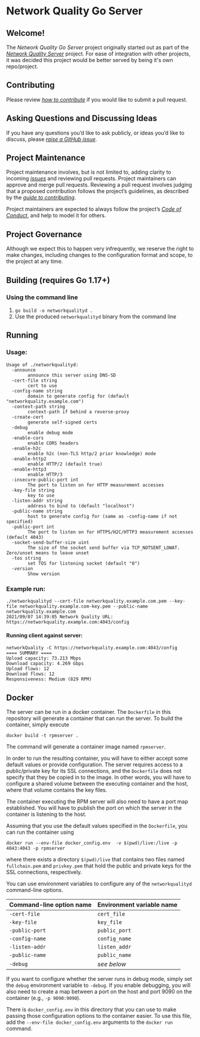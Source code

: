 
# Network Quality Go Server

## Welcome!
The _Network Quality Go Server_ project originally started out as part of the [_Network Quality Server_](https://github.com/network-quality/server) project. For ease of integration with other projects, it was decided this project would be better served by being it's own repo/project.

## Contributing
Please review [_how to contribute_](CONTRIBUTING.md) if you would like to submit a pull request.

## Asking Questions and Discussing Ideas
If you have any questions you’d like to ask publicly, or ideas you’d like to discuss, please [_raise a GitHub issue_](https://github.com/network-quality/goserver/issues).
##
## Project Maintenance
Project maintenance involves, but is not limited to, adding clarity to incoming [_issues_](https://github.com/network-quality/goserver/issues) and reviewing pull requests. Project maintainers can approve and merge pull requests. Reviewing a pull request involves judging that a proposed contribution follows the project’s guidelines, as described by the [_guide to contributing_](CONTRIBUTING.md).

Project maintainers are expected to always follow the project’s [_Code of Conduct_](CODE_OF_CONDUCT.md), and help to model it for others.

## Project Governance
Although we expect this to happen very infrequently, we reserve the right to make changes, including changes to the configuration format and scope, to the project at any time.


## Building (requires Go 1.17+)

### Using the command line

1. `go build -o networkqualityd .`
1. Use the produced `networkqualityd` binary from the command line

## Running

### Usage:

```
Usage of ./networkqualityd:
  -announce
        announce this server using DNS-SD
  -cert-file string
        cert to use
  -config-name string
        domain to generate config for (default "networkquality.example.com")
  -context-path string
        context-path if behind a reverse-proxy
  -create-cert
        generate self-signed certs
  -debug
        enable debug mode
  -enable-cors
        enable CORS headers
  -enable-h2c
        enable h2c (non-TLS http/2 prior knowledge) mode
  -enable-http2
        enable HTTP/2 (default true)
  -enable-http3
        enable HTTP/3
  -insecure-public-port int
        The port to listen on for HTTP measurement accesses
  -key-file string
        key to use
  -listen-addr string
        address to bind to (default "localhost")
  -public-name string
        host to generate config for (same as -config-name if not specified)
  -public-port int
        The port to listen on for HTTPS/H2C/HTTP3 measurement accesses (default 4043)
  -socket-send-buffer-size uint
        The size of the socket send buffer via TCP_NOTSENT_LOWAT. Zero/unset means to leave unset
  -tos string
        set TOS for listening socket (default "0")
  -version
        Show version
```

### Example run:

```
./networkqualityd --cert-file networkquality.example.com.pem --key-file networkquality.example.com-key.pem --public-name networkquality.example.com
2021/09/07 14:39:05 Network Quality URL: https://networkquality.example.com:4043/config
```

#### Running client against server:
```
networkQuality -C https://networkquality.example.com:4043/config
==== SUMMARY ====
Upload capacity: 73.213 Mbps
Download capacity: 4.269 Gbps
Upload flows: 12
Download flows: 12
Responsiveness: Medium (829 RPM)
```

## Docker

The server can be run in a docker container. The `Dockerfile` in this repository
will generate a container that can run the server. To build the container,
simply execute

```
docker build -t rpmserver .
```

The command will generate a container image named `rpmserver`.

In order to run the resulting container, you will have to either accept some
default values or provide configuration. The server requires access
to a public/private key for its SSL connections, and the `Dockerfile` does not
specify that they be copied in to the image. In other words, you will have to configure a
shared volume between the executing container and the host, where that volume
contains the key files.

The container executing the RPM server will also need to have a port map
established. You will have to publish the port on which the server in the
container is listening to the host.

Assuming that you use the default values specified in the `Dockerfile`, you can
run the container using

```
docker run --env-file docker_config.env  -v $(pwd)/live:/live -p 4043:4043 -p rpmserver
```

where there exists a directory `$(pwd)/live` that contains two files named
`fullchain.pem` and `privkey.pem` that hold the public and private keys for
the SSL connections, respectively.

You can use environment variables to configure any of the `networkqualityd` command-line options.

| Command-line option name | Environment variable name |
| -- | -- |
| `-cert-file` | `cert_file` |
| `-key-file` | `key_file` |
| `-public-port` | `public_port` |
| `-config-name` | `config_name` |
| `-listen-addr` | `listen_addr` |
| `-public-name` | `public_name` |
| `-debug` | *see below* |

If you want to configure whether the server runs in debug mode, simply set the `debug` environment variable to `-debug`. If you enable debugging, you will also need to create a map between a port on the host and port 9090 on the container (e.g., `-p 9090:9090`).

There is `docker_config.env` in this directory that you can
use to make passing those configuration options to the container
easier. To use this file, add the `--env-file docker_config.env` arguments to the `docker run` command.
